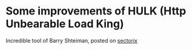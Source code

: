 Some improvements of HULK (Http Unbearable Load King)
=====================================================

Incredible tool of Barry Shteiman, posted on [sectorix](http://www.sectorix.com/2012/05/17/hulk-web-server-dos-tool/)
